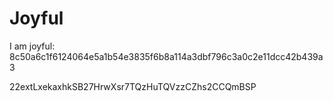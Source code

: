 # Joyful

I am joyful: 8c50a6c1f6124064e5a1b54e3835f6b8a114a3dbf796c3a0c2e11dcc42b439a3


22extLxekaxhkSB27HrwXsr7TQzHuTQVzzCZhs2CCQmBSP